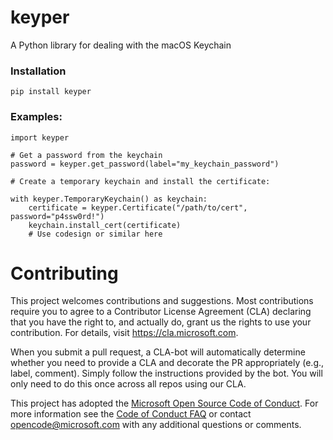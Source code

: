 # keyper 

A Python library for dealing with the macOS Keychain

### Installation

    pip install keyper

### Examples:

    import keyper

    # Get a password from the keychain
    password = keyper.get_password(label="my_keychain_password")

    # Create a temporary keychain and install the certificate:

    with keyper.TemporaryKeychain() as keychain:
        certificate = keyper.Certificate("/path/to/cert", password="p4ssw0rd!")
        keychain.install_cert(certificate)
        # Use codesign or similar here

    


# Contributing

This project welcomes contributions and suggestions.  Most contributions require you to agree to a
Contributor License Agreement (CLA) declaring that you have the right to, and actually do, grant us
the rights to use your contribution. For details, visit https://cla.microsoft.com.

When you submit a pull request, a CLA-bot will automatically determine whether you need to provide
a CLA and decorate the PR appropriately (e.g., label, comment). Simply follow the instructions
provided by the bot. You will only need to do this once across all repos using our CLA.

This project has adopted the [Microsoft Open Source Code of Conduct](https://opensource.microsoft.com/codeofconduct/).
For more information see the [Code of Conduct FAQ](https://opensource.microsoft.com/codeofconduct/faq/) or
contact [opencode@microsoft.com](mailto:opencode@microsoft.com) with any additional questions or comments.
